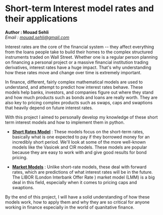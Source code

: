 # Short-term Interest model rates and their applications 

**Author : Mouad Sehli**  
*Email : mouad.sehli@gmail.com*   

Interest rates are the core of the financial system -- they affect everything from the loans people take to build their homes to the complex structured instruments traded on Wall Street. Whether one is a regular person planning on financing a personal project or a massive financial institution trading derivatives, interest rates have a huge impact. That's why understanding how these rates move and change over time is extremely important.

In finance, different, fairly complex mathematical models are used to understand, and attempt to predict how interest rates behave. These models help banks, investors, and companies figure out where they stand and how much products such as bonds and loans are really worth. They are also key to pricing complex products such as swaps, caps and swaptions that heavily depend on future interest rates.

With this project I aimed to personally develop my knowledge of these short term interest models and how to implement them in python.

- **<a href="./Short_rates.ipynb" target="_blank">Short Rates Model</a>** : These models focus on the short-term rates, basically what is one expected to pay if they borrowed money for an incredibly short period. We'll look at some of the more well-known models like the Vasicek and CIR models. These models are popular because they are easy to work with and give good results for bond pricing.

- **<a href="./Market_Models.ipynb" target="_blank">Market Models</a>** : Unlike short-rate models, these deal with forward rates, which are predictions of what interest rates will be in the future. The LIBOR (London Interbank Offer Rate ) market model (LMM) is a big deal in this field, especially when it comes to pricing caps and swaptions.

By the end of this project, I will have a solid understanding of how these models work, how to apply them and  why they are so critical for anyone working in finance especially in the world of quanitative finance. 




